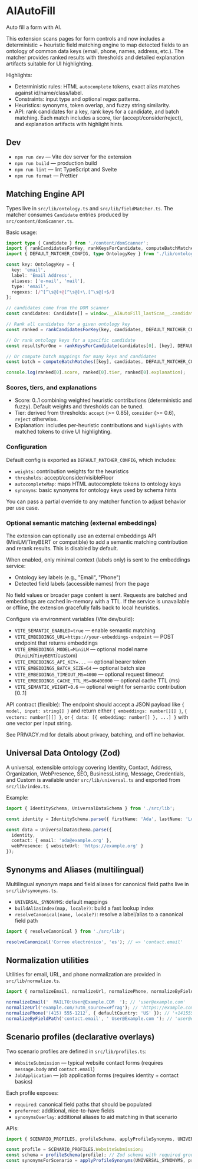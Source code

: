 # AIAutoFill

Auto fill a form with AI.

This extension scans pages for form controls and now includes a deterministic + heuristic field matching engine to map detected fields to an ontology of common data keys (email, phone, names, address, etc.). The matcher provides ranked results with thresholds and detailed explanation artifacts suitable for UI highlighting.

Highlights:
- Deterministic rules: HTML `autocomplete` tokens, exact alias matches against id/name/class/label.
- Constraints: input type and optional regex patterns.
- Heuristics: synonyms, token overlap, and fuzzy string similarity.
- API: rank candidates for a key, rank keys for a candidate, and batch matching. Each match includes a score, tier (accept/consider/reject), and explanation artifacts with highlight hints.

## Dev

- `npm run dev` — Vite dev server for the extension
- `npm run build` — production build
- `npm run lint` — lint TypeScript and Svelte
- `npm run format` — Prettier

## Matching Engine API

Types live in `src/lib/ontology.ts` and `src/lib/fieldMatcher.ts`. The matcher consumes `Candidate` entries produced by `src/content/domScanner.ts`.

Basic usage:

```ts
import type { Candidate } from './content/domScanner';
import { rankCandidatesForKey, rankKeysForCandidate, computeBatchMatches } from './lib/fieldMatcher';
import { DEFAULT_MATCHER_CONFIG, type OntologyKey } from './lib/ontology';

const key: OntologyKey = {
  key: 'email',
  label: 'Email Address',
  aliases: ['e-mail', 'mail'],
  type: 'email',
  regexes: [/^[^\s@]+@[^\s@]+\.[^\s@]+$/]
};

// candidates come from the DOM scanner
const candidates: Candidate[] = window.__AIAutoFill_lastScan__.candidates;

// Rank all candidates for a given ontology key
const ranked = rankCandidatesForKey(key, candidates, DEFAULT_MATCHER_CONFIG);

// Or rank ontology keys for a specific candidate
const resultsForOne = rankKeysForCandidate(candidates[0], [key], DEFAULT_MATCHER_CONFIG);

// Or compute batch mappings for many keys and candidates
const batch = computeBatchMatches([key], candidates, DEFAULT_MATCHER_CONFIG);

console.log(ranked[0].score, ranked[0].tier, ranked[0].explanation);
```

### Scores, tiers, and explanations

- Score: 0..1 combining weighted heuristic contributions (deterministic and fuzzy). Default weights and thresholds can be tuned.
- Tier: derived from thresholds: `accept` (>= 0.85), `consider` (>= 0.6), `reject` otherwise.
- Explanation: includes per-heuristic contributions and `highlights` with matched tokens to drive UI highlighting.

### Configuration

Default config is exported as `DEFAULT_MATCHER_CONFIG`, which includes:
- `weights`: contribution weights for the heuristics
- `thresholds`: accept/consider/visibleFloor
- `autocompleteMap`: maps HTML autocomplete tokens to ontology keys
- `synonyms`: basic synonyms for ontology keys used by schema hints

You can pass a partial override to any matcher function to adjust behavior per use case.

### Optional semantic matching (external embeddings)

The extension can optionally use an external embeddings API (MiniLM/TinyBERT or compatible) to add a semantic matching contribution and rerank results. This is disabled by default.

When enabled, only minimal context (labels only) is sent to the embeddings service:
- Ontology key labels (e.g., "Email", "Phone")
- Detected field labels (accessible names) from the page

No field values or broader page content is sent. Requests are batched and embeddings are cached in-memory with a TTL. If the service is unavailable or offline, the extension gracefully falls back to local heuristics.

Configure via environment variables (Vite dev/build):
- `VITE_SEMANTIC_ENABLED=true` — enable semantic matching
- `VITE_EMBEDDINGS_URL=https://your-embeddings-endpoint` — POST endpoint that returns embeddings
- `VITE_EMBEDDINGS_MODEL=MiniLM` — optional model name (`MiniLM`/`TinyBERT`/custom)
- `VITE_EMBEDDINGS_API_KEY=...` — optional bearer token
- `VITE_EMBEDDINGS_BATCH_SIZE=64` — optional batch size
- `VITE_EMBEDDINGS_TIMEOUT_MS=4000` — optional request timeout
- `VITE_EMBEDDINGS_CACHE_TTL_MS=86400000` — optional cache TTL (ms)
- `VITE_SEMANTIC_WEIGHT=0.6` — optional weight for semantic contribution [0..1]

API contract (flexible): The endpoint should accept a JSON payload like `{ model, input: string[] }` and return either `{ embeddings: number[][] }`, `{ vectors: number[][] }`, or `{ data: [{ embedding: number[] }, ...] }` with one vector per input string.

See PRIVACY.md for details about privacy, batching, and offline behavior.

## Universal Data Ontology (Zod)

A universal, extensible ontology covering Identity, Contact, Address, Organization, WebPresence, SEO, BusinessListing, Message, Credentials, and Custom is available under `src/lib/universal.ts` and exported from `src/lib/index.ts`.

Example:

```ts
import { IdentitySchema, UniversalDataSchema } from './src/lib';

const identity = IdentitySchema.parse({ firstName: 'Ada', lastName: 'Lovelace' });

const data = UniversalDataSchema.parse({
  identity,
  contact: { email: 'ada@example.org' },
  webPresence: { websiteUrl: 'https://example.org' }
});
```

## Synonyms and Aliases (multilingual)

Multilingual synonym maps and field aliases for canonical field paths live in `src/lib/synonyms.ts`.

- `UNIVERSAL_SYNONYMS`: default mappings
- `buildAliasIndex(map, locale?)`: build a fast lookup index
- `resolveCanonical(name, locale?)`: resolve a label/alias to a canonical field path

```ts
import { resolveCanonical } from './src/lib';

resolveCanonical('Correo electrónico', 'es'); // => 'contact.email'
```

## Normalization utilities

Utilities for email, URL, and phone normalization are provided in `src/lib/normalize.ts`.

```ts
import { normalizeEmail, normalizeUrl, normalizePhone, normalizeByFieldPath } from './src/lib';

normalizeEmail('  MAILTO:User@Example.COM  '); // 'user@example.com'
normalizeUrl('example.com/?utm_source=x#frag'); // 'https://example.com/'
normalizePhone('(415) 555-1212', { defaultCountry: 'US' }); // '+14155551212'
normalizeByFieldPath('contact.email', ' User@Example.com '); // 'user@example.com'
```

## Scenario profiles (declarative overlays)

Two scenario profiles are defined in `src/lib/profiles.ts`:
- `WebsiteSubmission` — typical website contact forms (requires `message.body` and `contact.email`)
- `JobApplication` — job application forms (requires identity + contact basics)

Each profile exposes:
- `required`: canonical field paths that should be populated
- `preferred`: additional, nice-to-have fields
- `synonymsOverlay`: additional aliases to aid matching in that scenario

APIs:

```ts
import { SCENARIO_PROFILES, profileSchema, applyProfileSynonyms, UNIVERSAL_SYNONYMS } from './src/lib';

const profile = SCENARIO_PROFILES.WebsiteSubmission;
const schema = profileSchema(profile); // Zod schema with required groups
const synonymsForScenario = applyProfileSynonyms(UNIVERSAL_SYNONYMS, profile);
```

